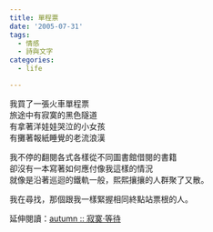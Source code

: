 ```yaml
---
title: 單程票
date: '2005-07-31'
tags:
  - 情感
  - 詩與文字
categories:
  - life

---
```

我買了一張火車單程票  
旅途中有寂寞的黑色隧道  
有拿著洋娃娃哭泣的小女孩  
有攤著報紙睡覺的老流浪漢  
  
我不停的翻閱各式各樣從不同圖書館借閱的書籍  
卻沒有一本寫著如何應付像我這樣的情況  
就像是沿著巡迴的鐵軌一般，熙熙攘攘的人群聚了又散。  
  
我在尋找，那個跟我一樣緊握相同終點站票根的人。  
  
延伸閱讀：[autumn :: 寂寞‧等待](http://wshlab2.ee.kuas.edu.tw/myblog/index.php?op=ViewArticle&articleId=73&blogId=3)